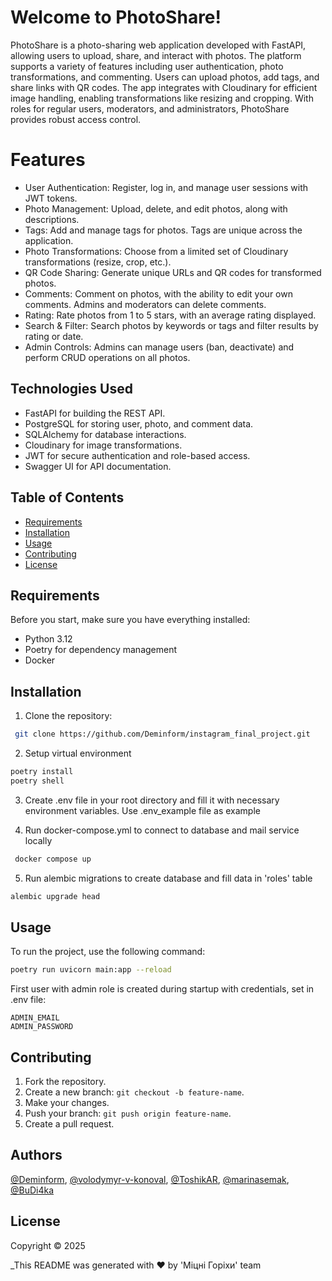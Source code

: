 # Welcome to PhotoShare!
PhotoShare is a photo-sharing web application developed with FastAPI, allowing users to upload, share, and interact with photos. The platform supports a variety of features including user authentication, photo transformations, and commenting. Users can upload photos, add tags, and share links with QR codes. The app integrates with Cloudinary for efficient image handling, enabling transformations like resizing and cropping. With roles for regular users, moderators, and administrators, PhotoShare provides robust access control.
# Features
- User Authentication: Register, log in, and manage user sessions with JWT tokens.
- Photo Management: Upload, delete, and edit photos, along with descriptions.
- Tags: Add and manage tags for photos. Tags are unique across the application.
- Photo Transformations: Choose from a limited set of Cloudinary transformations (resize, crop, etc.).
- QR Code Sharing: Generate unique URLs and QR codes for transformed photos.
- Comments: Comment on photos, with the ability to edit your own comments. Admins and moderators can delete comments.
- Rating: Rate photos from 1 to 5 stars, with an average rating displayed.
- Search & Filter: Search photos by keywords or tags and filter results by rating or date.
- Admin Controls: Admins can manage users (ban, deactivate) and perform CRUD operations on all photos.

## Technologies Used
- FastAPI for building the REST API.
- PostgreSQL for storing user, photo, and comment data.
- SQLAlchemy for database interactions.
- Cloudinary for image transformations.
- JWT for secure authentication and role-based access.
- Swagger UI for API documentation.

## Table of Contents
- [Requirements](#requirements)
- [Installation](#installation)
- [Usage](#usage)
- [Contributing](#contributing)
- [License](#license)

## Requirements
Before you start, make sure you have everything installed:
- Python 3.12
- Poetry for dependency management
- Docker
  
## Installation
1. Clone the repository:
```bash
 git clone https://github.com/Deminform/instagram_final_project.git
```
2. Setup virtual environment
```bash
poetry install
poetry shell
```
3. Create .env file in your root directory and fill it with necessary environment variables.
Use .env_example file as example

4. Run docker-compose.yml to connect to database and mail service locally
```bash
 docker compose up
 ```
5. Run alembic migrations to create database and fill data in 'roles' table
```bash
alembic upgrade head
```

## Usage
To run the project, use the following command:
```bash
poetry run uvicorn main:app --reload
```

First user with admin role is created during startup with credentials, set in .env file:
```
ADMIN_EMAIL
ADMIN_PASSWORD
```


## Contributing
1. Fork the repository.
2. Create a new branch: `git checkout -b feature-name`.
3. Make your changes.
4. Push your branch: `git push origin feature-name`.
5. Create a pull request.

## Authors
[@Deminform](https://github.com/Deminform), [@volodymyr-v-konoval](https://github.com/volodymyr-v-konoval), [@ToshikAR](https://github.com/ToshikAR), [@marinasemak](https://github.com/marinasemak), [@BuDi4ka](https://github.com/BuDi4ka)

## License
Copyright © 2025

_This README was generated with ❤️ by 'Міцні Горіхи' team
